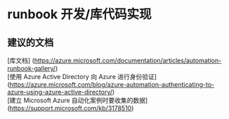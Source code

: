 
<properties
    pageTitle="runbook development/gallery code implementation"
    description="32501544RunbookDevelopmentgall"
    service="microsoft.automation"
    resource="automationaccounts"
    authors="adoyle"
    displayorder=""
    selfHelpType="generic"
    supportTopicIds="32501544"
    resourceTags=""
    productPesIds="15607"
    cloudEnvironments="public"
/>


# runbook 开发/库代码实现


## **建议的文档**
[库文档] (https://azure.microsoft.com/documentation/articles/automation-runbook-gallery/) <br>
[使用 Azure Active Directory 向 Azure 进行身份验证] (https://azure.microsoft.com/blog/azure-automation-authenticating-to-azure-using-azure-active-directory/) <br>
[建立 Microsoft Azure 自动化案例时要收集的数据] (https://support.microsoft.com/kb/3178510)


<!--HONumber=Aug16_HO3-->


